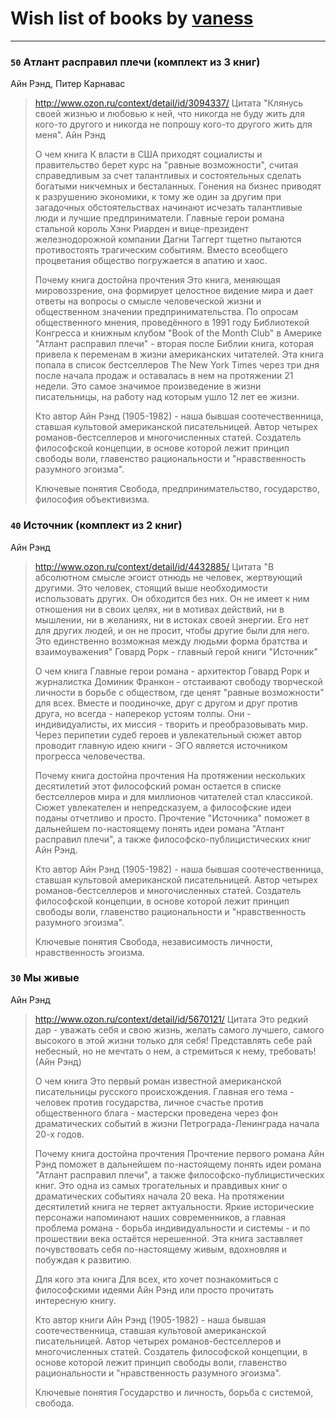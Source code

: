 # Wish list of books by [vaness](http://vk.com/id5475694)
---

### `50` Атлант расправил плечи (комплект из 3 книг)
Айн Рэнд, Питер Карнавас
> http://www.ozon.ru/context/detail/id/3094337/
> Цитата 
> "Клянусь своей жизнью и любовью к ней, что никогда не буду жить для кого-то другого и никогда не попрошу кого-то другого жить для меня".
> Айн Рэнд
> 
> О чем книга
> К власти в США приходят социалисты и правительство берет курс на "равные возможности", считая справедливым за счет талантливых и состоятельных сделать богатыми никчемных и бесталанных. Гонения на бизнес приводят к разрушению экономики, к тому же один за другим при загадочных обстоятельствах начинают исчезать талантливые люди и лучшие предприниматели. Главные герои романа стальной король Хэнк Риарден и вице-президент железнодорожной компании Дагни Таггерт тщетно пытаются противостоять трагическим событиям. Вместо всеобщего процветания общество погружается в апатию и хаос. 
> 
> Почему книга достойна прочтения 
> Это книга, меняющая мировоззрение, она формирует целостное видение мира и дает ответы на вопросы о смысле человеческой жизни и общественном значении предпринимательства.
> По опросам общественного мнения, проведённого в 1991 году Библиотекой Конгресса и книжным клубом "Book of the Month Club" в Америке "Атлант расправил плечи" - вторая после Библии книга, которая привела к переменам в жизни американских читателей.
> Эта книга попала в список бестселлеров The New York Times через три дня после начала продаж и оставалась в нем на протяжении 21 недели.
> Это самое значимое произведение в жизни писательницы, на работу над которым ушло 12 лет ее жизни.
> 
> 
> Кто автор 
> Айн Рэнд (1905-1982) - наша бывшая соотечественница, ставшая культовой американской писательницей. Автор четырех романов-бестселлеров и многочисленных статей. Создатель философской концепции, в основе которой лежит принцип свободы воли, главенство рациональности и "нравственность разумного эгоизма". 
> 
> Ключевые понятия 
> Свобода, предпринимательство, государство, философия объективизма.

### `40` Источник (комплект из 2 книг)
Айн Рэнд
> http://www.ozon.ru/context/detail/id/4432885/
> Цитата 
> "В абсолютном смысле эгоист отнюдь не человек, жертвующий другими. Это человек, стоящий выше необходимости использовать других. Он обходится без них. Он не имеет к ним отношения ни в своих целях, ни в мотивах действий, ни в мышлении, ни в желаниях, ни в истоках своей энергии. Его нет для других людей, и он не просит, чтобы другие были для него. Это единственно возможная между людьми форма братства и взаимоуважения"
> Говард Рорк - главный герой книги "Источник"
> 
> О чем книга 
> Главные герои романа - архитектор Говард Рорк и журналистка Доминик Франкон - отстаивают свободу творческой личности в борьбе с обществом, где ценят "равные возможности" для всех. Вместе и поодиночке, друг с другом и друг против друга, но всегда - наперекор устоям толпы. Они - индивидуалисты, их миссия - творить и преобразовывать мир. Через перипетии судеб героев и увлекательный сюжет автор проводит главную идею книги - ЭГО является источником прогресса человечества. 
> 
> Почему книга достойна прочтения 
> На протяжении нескольких десятилетий этот философский роман остается в списке бестселлеров мира и для миллионов читателей стал классикой.
> Сюжет увлекателен и непредсказуем, а философские идеи поданы отчетливо и просто.
> Прочтение "Источника" поможет в дальнейшем по-настоящему понять идеи романа "Атлант расправил плечи", а также философско-публицистических книг Айн Рэнд.
> 
> 
> Кто автор 
> Айн Рэнд (1905-1982) - наша бывшая соотечественница, ставшая культовой американской писательницей. Автор четырех романов-бестселлеров и многочисленных статей. Создатель философской концепции, в основе которой лежит принцип свободы воли, главенство рациональности и "нравственность разумного эгоизма". 
> 
> Ключевые понятия 
> Свобода, независимость личности, нравственность эгоизма.

### `30` Мы живые
Айн Рэнд
> http://www.ozon.ru/context/detail/id/5670121/
> Цитата
> Это редкий дар - уважать себя и свою жизнь, желать самого лучшего, самого высокого в этой жизни только для себя! Представлять себе рай небесный, но не мечтать о нем, а стремиться к нему, требовать! 
> (Айн Рэнд)
> 
> О чем книга
> Это первый роман известной американской писательницы русского происхождения. Главная его тема - человек против государства, личное счастье против общественного блага - мастерски проведена через фон драматических событий в жизни Петрограда-Ленинграда начала 20-х годов.
> 
> Почему книга достойна прочтения
> Прочтение первого романа Айн Рэнд поможет в дальнейшем по-настоящему понять идеи романа "Атлант расправил плечи", а также философско-публицистических книг.
> Это одна из самых трогательных и правдивых книг о драматических событиях начала 20 века.
> На протяжении десятилетий книга не теряет актуальности. Яркие исторические персонажи напоминают наших современников, а главная проблема романа - борьба индивидуальности и системы - и по прошествии века остаётся нерешенной.
> Эта книга заставляет почувствовать себя по-настоящему живым, вдохновляя и побуждая к развитию.
> 
> 
> Для кого эта книга
> Для всех, кто хочет познакомиться с философскими идеями Айн Рэнд или просто прочитать интересную книгу.
> 
> Кто автор книги
> Айн Рэнд (1905-1982) - наша бывшая соотечественница, ставшая культовой американской писательницей. Автор четырех романов-бестселлеров и многочисленных статей. Создатель философской концепции, в основе которой лежит принцип свободы воли, главенство рациональности и "нравственность разумного эгоизма".
> 
> Ключевые понятия
> Государство и личность, борьба с системой, свобода.

